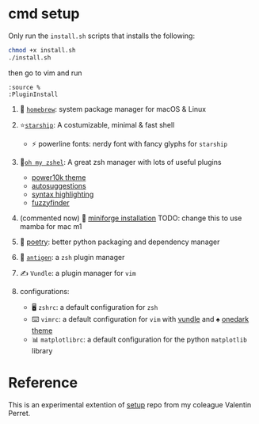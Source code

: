 # cmd setup 
Only run the `install.sh` scripts that installs the following:
```bash
chmod +x install.sh
./install.sh
```
then go to vim and run
```vim
:source %
:PluginInstall
```

 1. 🍺 [`homebrew`](https://brew.sh/): system package manager for macOS & Linux

 2. :star:[`starship`](https://starship.rs/): A costumizable, minimal & fast shell
    - ⚡️ powerline fonts: nerdy font with fancy glyphs for `starship`
 
 1. 🐚[`oh my zshel`](https://raw.github.com/ohmyzsh/ohmyzsh): A great zsh manager with lots of useful plugins
     - [power10k theme](https://github.com/romkatv/powerlevel10k.git)
     - [autosuggestions](https://github.com/zsh-users/zsh-autosuggestions)
     - [syntax highlighting](https://github.com/zsh-users/zsh-syntax-highlighting.git)
     - [fuzzyfinder]([https://](https://github.com/junegunn/fzf.git))
1. (commented now) 🐍 [miniforge installation](https://github.com/conda-forge/miniforge) TODO: change this to use mamba for mac m1
2. 🎵 [poetry](https://python-poetry.org/): better python packaging and dependency manager
3. 🧬 [`antigen`](https://github.com/zsh-users/antigen): a `zsh` plugin manager
4. ✍️ `Vundle`: a plugin manager for `vim`
5.  configurations:
    - 🖥 `zshrc`: a default configuration for `zsh`
    - ⌨️ `vimrc`: a default configuration for `vim` with [vundle](https://github.com/VundleVim/Vundle.vim.git) and ♠️ [onedark theme](https://github.com/joshdick/onedark.vim)
    - 📊 `matplotlibrc`: a default configuration for the python `matplotlib` library

# Reference
This is an experimental extention of [setup](https://github.com/perretv/setup) repo from my coleague Valentin Perret.




###
<!-- 
If you need to have libarchive first in your PATH, run:
  echo 'export PATH="/opt/homebrew/opt/libarchive/bin:$PATH"' >> ~/.zshrc

For compilers to find libarchive you may need to set:
  export LDFLAGS="-L/opt/homebrew/opt/libarchive/lib"
  export CPPFLAGS="-I/opt/homebrew/opt/libarchive/include" -->

